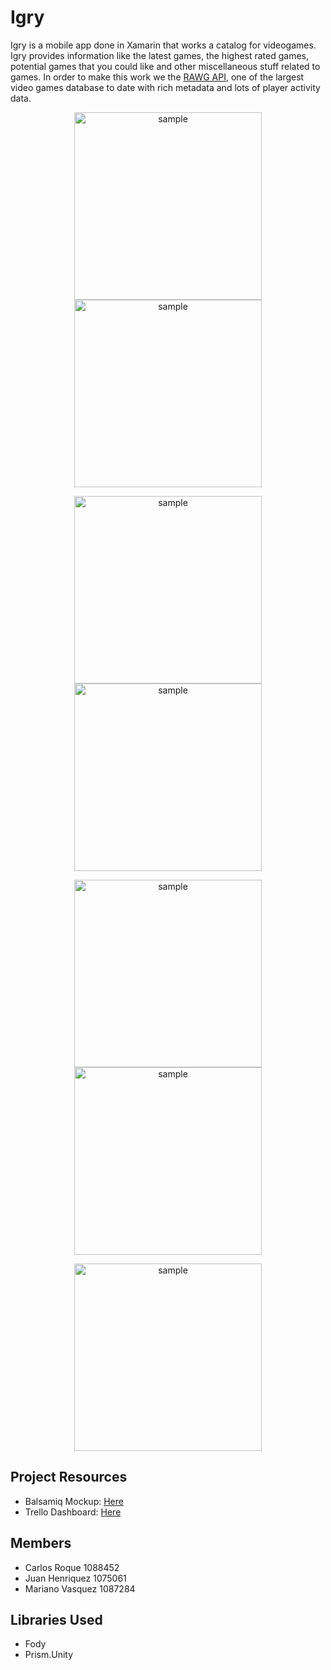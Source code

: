 # Igry

Igry is a mobile app done in Xamarin that works a catalog for videogames.
Igry provides information like the latest games, the highest rated games, potential games that you could like and
other miscellaneous stuff related to games. In order to make this work we the [RAWG API], one of the largest video games database 
to date with rich metadata and lots of player activity data.

[RAWG API]: https://api.rawg.io/docs/

<p align="center">
	<img width="300" height:"700" src="images/login.png" title="sample"/>
	<img width="300" height:"700" src="images/register.png" title="sample"/>
</p>
<p align="center">
	<img width="300" height:"700" src="images/home.png" title="sample"/>
	<img width="300" height:"700" src="images/catalog.png" title="sample"/>
</p>
<p align="center">
	<img width="300" height:"700" src="images/game.png" title="sample"/>
	<img width="300" height:"700" src="images/search.png" title="sample"/>
</p>
<p align="center">
	<img width="300" height:"700" src="images/more.png" title="sample"/>
</p>

## Project Resources 

- Balsamiq Mockup: [Here](https://drive.google.com/file/d/1uE7_ESh1S1ydUFxGTis1tfzqxH8LJY4-/view?usp=sharing "Google Drive Link")
- Trello Dashboard: [Here](https://trello.com/b/gyTabiE6/igry "Trello Link")


## Members

- Carlos Roque 1088452
- Juan Henriquez 1075061
- Mariano Vasquez 1087284

## Libraries Used

- Fody
- Prism.Unity